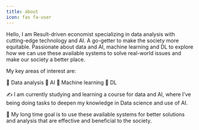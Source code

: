 ```yaml
---
title: about
icon: fas fa-user
---
```


Hello, I am Result-driven economist specializing in data analysis with cutting-edge technology and AI. A go-getter to make the society more equitable. Passionate about data and AI, machine learning and DL to explore how we can use these available systems to solve real-world issues and make our society a better place.

My key areas of interest are:

🧩 Data analysis
🧩 AI
🧩 Machine learning
🧩 DL
      
✍️ I am currently studying and learning a course for data and AI, where I’ve being doing tasks to deepen my knowledge in Data science and use of AI. 
      
🥍 My long time goal is to use these available systems for better solutions and analysis that are effective and beneficial to the society.


